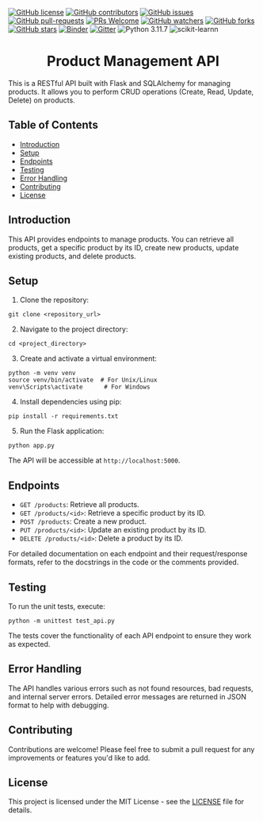 [![GitHub license](https://img.shields.io/github/license/Krishnaa-tech/E-commerce)](https://github.com/Krishnaa-tech/E-commerce/blob/main/LICENSE)
[![GitHub contributors](https://img.shields.io/github/contributors/Krishnaa-tech/E-commerce.svg)](https://GitHub.com/Krishnaa-tech/E-commerce/graphs/contributors/)
[![GitHub issues](https://img.shields.io/github/issues/Krishnaa-tech/E-commerce.svg)](https://GitHub.com/Krishnaa-tech/E-commerce/issues/)
[![GitHub pull-requests](https://img.shields.io/github/issues-pr/Krishnaa-tech/E-commerce.svg)](https://GitHub.com/Krishnaa-tech/E-commerce/pulls/)
[![PRs Welcome](https://img.shields.io/badge/PRs-welcome-brightgreen.svg?style=flat-square)](http://makeapullrequest.com)
[![GitHub watchers](https://img.shields.io/github/watchers/Krishnaa-tech/E-commerce.svg?style=social&label=Watch)](https://GitHub.com/Krishnaa-tech/E-commerce/watchers/)
[![GitHub forks](https://img.shields.io/github/forks/Krishnaa-tech/E-commerce.svg?style=social&label=Fork)](https://GitHub.com/Krishnaa-tech/E-commerce/network/)
[![GitHub stars](https://img.shields.io/github/stars/Krishnaa-tech/E-commerce.svg?style=social&label=Star)](https://GitHub.com/Krishnaa-tech/E-commerce/stargazers/)
[![Binder](https://mybinder.org/badge_logo.svg)](https://mybinder.org/v2/gh/Krishnaa-tech/E-commerce/HEAD)
[![Gitter](https://badges.gitter.im/Krishnaa-tech/E-commerce.svg)](https://gitter.im/Krishnaa-tech/E-commerce?utm_source=badge&utm_medium=badge&utm_campaign=pr-badge)
![Python 3.11.7](https://img.shields.io/badge/Python-3.11-brightgreen.svg) ![scikit-learnn](https://img.shields.io/badge/Library-Scikit_Learn-orange.svg)

<!DOCTYPE html>
<html lang="en">
<head>
  <meta charset="UTF-8">
  <meta name="viewport" content="width=device-width, initial-scale=1.0">
</head>
<body>

<div align="center">
  <h1>Product Management API</h1>
</div>

<p>This is a RESTful API built with Flask and SQLAlchemy for managing products. It allows you to perform CRUD operations (Create, Read, Update, Delete) on products.</p>

<h2>Table of Contents</h2>

<ul>
  <li><a href="#introduction">Introduction</a></li>
  <li><a href="#setup">Setup</a></li>
  <li><a href="#endpoints">Endpoints</a></li>
  <li><a href="#testing">Testing</a></li>
  <li><a href="#error-handling">Error Handling</a></li>
  <li><a href="#contributing">Contributing</a></li>
  <li><a href="#license">License</a></li>
</ul>

<h2 id="introduction">Introduction</h2>

<p>This API provides endpoints to manage products. You can retrieve all products, get a specific product by its ID, create new products, update existing products, and delete products.</p>

<h2 id="setup">Setup</h2>

<ol>
  <li>Clone the repository:</li>
</ol>

<pre><code>git clone &lt;repository_url&gt;
</code></pre>

<ol start="2">
  <li>Navigate to the project directory:</li>
</ol>
<pre><code>cd &lt;project_directory&gt;
</code></pre>

<ol start="3">
  <li>Create and activate a virtual environment:</li>
</ol>

<pre><code>python -m venv venv
source venv/bin/activate  # For Unix/Linux
venv\Scripts\activate      # For Windows</code></pre>

<ol start="4">
  <li>Install dependencies using pip:</li>
</ol>

<pre><code>pip install -r requirements.txt
</code></pre>

<ol start="5">
  <li>Run the Flask application:</li>
</ol>

<pre><code>python app.py
</code></pre>

<p>The API will be accessible at <code>http://localhost:5000</code>.</p>

<h2 id="endpoints">Endpoints</h2>

<ul>
  <li><code>GET /products</code>: Retrieve all products.</li>
  <li><code>GET /products/&lt;id&gt;</code>: Retrieve a specific product by its ID.</li>
  <li><code>POST /products</code>: Create a new product.</li>
  <li><code>PUT /products/&lt;id&gt;</code>: Update an existing product by its ID.</li>
  <li><code>DELETE /products/&lt;id&gt;</code>: Delete a product by its ID.</li>
</ul>

<p>For detailed documentation on each endpoint and their request/response formats, refer to the docstrings in the code or the comments provided.</p>

<h2 id="testing">Testing</h2>

<p>To run the unit tests, execute:</p>

<pre><code>python -m unittest test_api.py
</code></pre>

<p>The tests cover the functionality of each API endpoint to ensure they work as expected.</p>

<h2 id="error-handling">Error Handling</h2>

<p>The API handles various errors such as not found resources, bad requests, and internal server errors. Detailed error messages are returned in JSON format to help with debugging.</p>

<h2 id="contributing">Contributing</h2>

<p>Contributions are welcome! Please feel free to submit a pull request for any improvements or features you'd like to add.</p>

<h2 id="license">License</h2>

<p>This project is licensed under the MIT License - see the <a href="LICENSE">LICENSE</a> file for details.</p>

</body>
</html>
